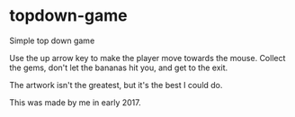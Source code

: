 # topdown-game
Simple top down game

Use the up arrow key to make the player move towards the mouse. Collect the gems, don't let the bananas hit you, and get to the exit.

The artwork isn't the greatest, but it's the best I could do.

This was made by me in early 2017.

